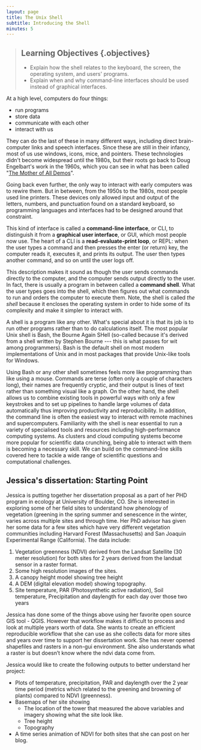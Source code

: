 ```yaml
---
layout: page
title: The Unix Shell
subtitle: Introducing the Shell
minutes: 5
---
```

> ## Learning Objectives {.objectives}
>
> *   Explain how the shell relates to the keyboard, the screen, the operating system, and users' programs.
> *   Explain when and why command-line interfaces should be used instead of graphical interfaces.

At a high level, computers do four things:

-   run programs
-   store data
-   communicate with each other
-   interact with us

They can do the last of these in many different ways,
including direct brain-computer links and speech interfaces.
Since these are still in their infancy,
most of us use windows, icons, mice, and pointers.
These technologies didn't become widespread until the 1980s,
but their roots go back to Doug Engelbart's work in the 1960s,
which you can see in what has been called
"[The Mother of All Demos](http://www.youtube.com/watch?v=a11JDLBXtPQ)".

Going back even further,
the only way to interact with early computers was to rewire them.
But in between,
from the 1950s to the 1980s,
most people used line printers.
These devices only allowed input and output of the letters, numbers, and punctuation found on a standard keyboard,
so programming languages and interfaces had to be designed around that constraint.

This kind of interface is called a
**command-line interface**, or CLI,
to distinguish it from a
**graphical user interface**, or GUI,
which most people now use.
The heart of a CLI is a **read-evaluate-print loop**, or REPL:
when the user types a command and then presses the enter (or return) key,
the computer reads it,
executes it,
and prints its output.
The user then types another command,
and so on until the user logs off.

This description makes it sound as though the user sends commands directly to the computer,
and the computer sends output directly to the user.
In fact,
there is usually a program in between called a
**command shell**.
What the user types goes into the shell,
which then figures out what commands to run and orders the computer to execute them. Note, the shell is called *the shell* because it encloses the operating system in order to hide some of its complexity and make it simpler to interact with.

A shell is a program like any other.
What's special about it is that its job is to run other programs
rather than to do calculations itself.
The most popular Unix shell is Bash,
the Bourne Again SHell
(so-called because it's derived from a shell written by Stephen Bourne --- this
is what passes for wit among programmers).
Bash is the default shell on most modern implementations of Unix
and in most packages that provide Unix-like tools for Windows.

Using Bash or any other shell
sometimes feels more like programming than like using a mouse.
Commands are terse (often only a couple of characters long),
their names are frequently cryptic,
and their output is lines of text rather than something visual like a graph.
On the other hand,
the shell allows us to combine existing tools in powerful ways with only a few keystrokes
and to set up pipelines to handle large volumes of data automatically thus improving productivity and reproducibility.
In addition, the command line is often the easiest way to interact with remote machines and supercomputers.
Familiarity with the shell is near essential to run a variety of specialised tools and resources including high-performance computing systems. As clusters and cloud computing systems become more popular for scientific data crunching,
being able to interact with them is becoming a necessary skill. We can build on the command-line skills covered here to tackle a wide range of scientific questions and computational challenges.

## Jessica's dissertation: Starting Point

Jessica is putting together her dissertation proposal as a part of her PHD program in ecology at University of Boulder, CO. She is interested in exploring some of her field sites to understand how phenology of vegetation (greening in the spring summer and senescence in the winter, varies across multiple sites and through time. Her PhD advisor has given her some data for a few sites which have very different vegetation communities including Harvard Forest (Massachusetts) and San Joaquin Experimental Range (California). The data include:

1. Vegetation greenness (NDVI) derived from the Landsat Satellite (30 meter resolution) for both sites for 2 years derived from the landsat sensor in a raster format. 
2. Some high resolution images of the sites. 
3. A canopy height model showing tree height 
4. A DEM (digital elevation model) showing topography. 
5. Site temperature, PAR (Photosynthetic active radiation), Soil temperature, Precipitation and daylength for each day over those two years

Jessica has done some of the things above using her favorite open source GIS tool - QGIS. However that workflow makes it difficult to process and look at multiple years worth of data. She wants to create an efficient reproducible workflow that she can use as she collects data for more sites and years over time to support her dissertation work. She has never opened shapefiles and rasters in a non-gui environment. She also understands what a raster is but doesn’t know where the ndvi data come from.

Jessica would like to create the following outputs to better understand her project:

- Plots of temperature, precipitation, PAR and daylength over the 2 year time period (metrics which related to the greening and browning of plants) compared to NDVI (greenness).
- Basemaps of her site showing
	- The location of the tower that measured the above variables and imagery showing what the site look like. 
	- Tree height
	- Topography
- A time series animation of NDVI for both sites that she can post on her blog.
